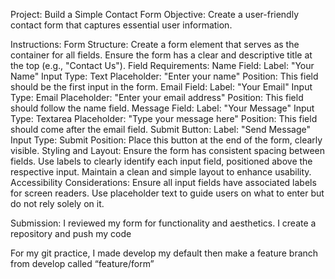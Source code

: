 Project: Build a Simple Contact Form
Objective: Create a user-friendly contact form that captures essential user information.

Instructions:
Form Structure:
Create a form element that serves as the container for all fields.
Ensure the form has a clear and descriptive title at the top (e.g., "Contact Us").
Field Requirements:
Name Field:
Label: "Your Name"
Input Type: Text
Placeholder: "Enter your name"
Position: This field should be the first input in the form.
Email Field:
Label: "Your Email"
Input Type: Email
Placeholder: "Enter your email address"
Position: This field should follow the name field.
Message Field:
Label: "Your Message"
Input Type: Textarea
Placeholder: "Type your message here"
Position: This field should come after the email field.
Submit Button:
Label: "Send Message"
Input Type: Submit
Position: Place this button at the end of the form, clearly visible.
Styling and Layout:
Ensure the form has consistent spacing between fields.
Use labels to clearly identify each input field, positioned above the respective input.
Maintain a clean and simple layout to enhance usability.
Accessibility Considerations:
Ensure all input fields have associated labels for screen readers.
Use placeholder text to guide users on what to enter but do not rely solely on it.

Submission:
I reviewed my form for functionality and aesthetics.
I create a repository and push my code

For my git practice, I made develop my default then make a feature branch from develop called “feature/form”

